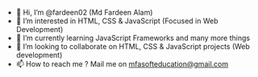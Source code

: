 - 👋 Hi, I’m @fardeen02 (Md Fardeen Alam)
- 👀 I’m interested in HTML, CSS & JavaScript (Focused in Web Development)
- 🌱 I’m currently learning JavaScript Frameworks and many more things
- 💞️ I’m looking to collaborate on HTML, CSS & JavaScript projects (Web development)
- 📫 How to reach me ? Mail me on mfasofteducation@gmail.com

<!---
fardeen02/fardeen02 is a ✨ special ✨ repository because its `README.md` (this file) appears on your GitHub profile.
You can click the Preview link to take a look at your changes.
--->
